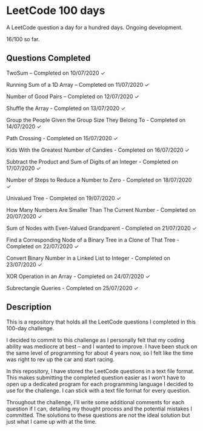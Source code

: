 # LeetCode 100 days

A LeetCode question a day for a hundred days. Ongoing development. 

16/100 so far.

## Questions Completed

TwoSum – Completed on 10/07/2020 ✓

Running Sum of a 1D Array  – Completed on 11/07/2020 ✓

Number of Good Pairs – Completed on 12/07/2020 ✓

Shuffle the Array - Completed on 13/07/2020 ✓

Group the People Given the Group Size They Belong To - Completed on 14/07/2020 ✓

Path Crossing - Completed on 15/07/2020 ✓

Kids With the Greatest Number of Candies - Completed on 16/07/2020 ✓

Subtract the Product and Sum of Digits of an Integer - Completed on 17/07/2020 ✓

Number of Steps to Reduce a Number to Zero - Completed on 18/07/2020 ✓

Univalued Tree - Completed on 19/07/2020 ✓

How Many Numbers Are Smaller Than The Current Number - Completed on 20/07/2020 ✓

Sum of Nodes with Even-Valued Grandparent - Completed on 21/07/2020 ✓

Find a Corresponding Node of a Binary Tree in a Clone of That Tree - Completed on 22/07/2020 ✓

Convert Binary Number in a Linked List to Integer - Completed on 23/07/2020 ✓

XOR Operation in an Array - Completed on 24/07/2020 ✓

Subrectangle Queries - Completed on 25/07/2020 ✓

## Description

This is a repository that holds all the LeetCode questions I completed in this 100-day challenge.

I decided to commit to this challenge as I personally felt that my coding ability was mediocre at best – and I wanted to improve. I have been stuck on the same level of programming for about 4 years now, so I felt like the time was right to rev up the car and start racing. 

In this repository, I have stored the LeetCode questions in a text file format. This makes submitting the completed question easier as I won't have to open up a dedicated program for each programming language I decided to use for the challenge. I can stick with a text file format for every question. 

Throughout the challenge, I'll write some additional comments for each question if I can, detailing my thought process and the potential mistakes I committed. The solutions to these questions are not the ideal solution but just what I came up with at the time. 


